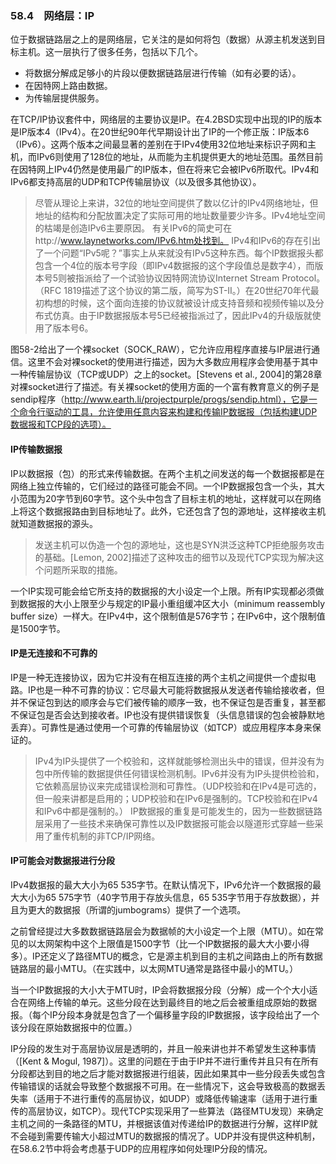 ### 58.4　网络层：IP

位于数据链路层之上的是网络层，它关注的是如何将包（数据）从源主机发送到目标主机。这一层执行了很多任务，包括以下几个。

+ 将数据分解成足够小的片段以便数据链路层进行传输（如有必要的话）。
+ 在因特网上路由数据。
+ 为传输层提供服务。

在TCP/IP协议套件中，网络层的主要协议是IP。在4.2BSD实现中出现的IP的版本是IP版本4（IPv4）。在20世纪90年代早期设计出了IP的一个修正版：IP版本6（IPv6）。这两个版本之间最显著的差别在于IPv4使用32位地址来标识子网和主机，而IPv6则使用了128位的地址，从而能为主机提供更大的地址范围。虽然目前在因特网上IPv4仍然是使用最广的IP版本，但在将来它会被IPv6所取代。IPv4和IPv6都支持高层的UDP和TCP传输层协议（以及很多其他协议）。

> 尽管从理论上来讲，32位的地址空间提供了数以亿计的IPv4网络地址，但地址的结构和分配放置决定了实际可用的地址数量要少许多。IPv4地址空间的枯竭是创造IPv6主要原因。
> 有关IPv6的简史可在http://www.laynetworks.com/IPv6.htm处找到。
> IPv4和IPv6的存在引出了一个问题“IPv5呢？”事实上从来就没有IPv5这种东西。每个IP数据报头都包含一个4位的版本号字段（即IPv4数据报的这个字段值总是数字4），而版本号5则被指派给了一个试验协议因特网流协议Internet Stream Protocol。（RFC 1819描述了这个协议的第二版，简写为ST-II。）在20世纪70年代最初构想的时候，这个面向连接的协议就被设计成支持音频和视频传输以及分布式仿真。由于IP数据报版本号5已经被指派过了，因此IPv4的升级版就使用了版本号6。

图58-2给出了一个裸socket（SOCK_RAW），它允许应用程序直接与IP层进行通信。这里不会对裸socket的使用进行描述，因为大多数应用程序会使用基于其中一种传输层协议（TCP或UDP）之上的socket。[Stevens et al., 2004]的第28章对裸socket进行了描述。有关裸socket的使用方面的一个富有教育意义的例子是sendip程序（http://www.earth.li/projectpurple/progs/sendip.html），它是一个命令行驱动的工具，允许使用任意内容来构建和传输IP数据报（包括构建UDP数据报和TCP段的选项）。

#### IP传输数据报

IP以数据报（包）的形式来传输数据。在两个主机之间发送的每一个数据报都是在网络上独立传输的，它们经过的路径可能会不同。一个IP数据报包含一个头，其大小范围为20字节到60字节。这个头中包含了目标主机的地址，这样就可以在网络上将这个数据报路由到目标地址了。此外，它还包含了包的源地址，这样接收主机就知道数据报的源头。

> 发送主机可以伪造一个包的源地址，这也是SYN洪泛这种TCP拒绝服务攻击的基础。[Lemon, 2002]描述了这种攻击的细节以及现代TCP实现为解决这个问题所采取的措施。

一个IP实现可能会给它所支持的数据报的大小设定一个上限。所有IP实现都必须做到数据报的大小上限至少与规定的IP最小重组缓冲区大小（minimum reassembly buffer size）一样大。在IPv4中，这个限制值是576字节；在IPv6中，这个限制值是1500字节。

#### IP是无连接和不可靠的

IP是一种无连接协议，因为它并没有在相互连接的两个主机之间提供一个虚拟电路。IP也是一种不可靠的协议：它尽最大可能将数据报从发送者传输给接收者，但并不保证包到达的顺序会与它们被传输的顺序一致，也不保证包是否重复，甚至都不保证包是否会达到接收者。IP也没有提供错误恢复（头信息错误的包会被静默地丢弃）。可靠性是通过使用一个可靠的传输层协议（如TCP）或应用程序本身来保证的。

> IPv4为IP头提供了一个校验和，这样就能够检测出头中的错误，但并没有为包中所传输的数据提供任何错误检测机制。IPv6并没有为IP头提供检验和，它依赖高层协议来完成错误检测和可靠性。（UDP校验和在IPv4是可选的，但一般来讲都是启用的；UDP校验和在IPv6是强制的。TCP校验和在IPv4和IPv6中都是强制的。）
> IP数据报的重复是可能发生的，因为一些数据链路层采用了一些技术来确保可靠性以及IP数据报可能会以隧道形式穿越一些采用了重传机制的非TCP/IP网络。

#### IP可能会对数据报进行分段

IPv4数据报的最大大小为65 535字节。在默认情况下，IPv6允许一个数据报的最大大小为65 575字节（40字节用于存放头信息，65 535字节用于存放数据），并且为更大的数据报（所谓的jumbograms）提供了一个选项。

之前曾经提过大多数数据链路层会为数据帧的大小设定一个上限（MTU）。如在常见的以太网架构中这个上限值是1500字节（比一个IP数据报的最大大小要小得多）。IP还定义了路径MTU的概念，它是源主机到目的主机之间路由上的所有数据链路层的最小MTU。（在实践中，以太网MTU通常是路径中最小的MTU。）

当一个IP数据报的大小大于MTU时，IP会将数据报分段（分解）成一个个大小适合在网络上传输的单元。这些分段在达到最终目的地之后会被重组成原始的数据报。（每个IP分段本身就是包含了一个偏移量字段的IP数据报，该字段给出了一个该分段在原始数据报中的位置。）

IP分段的发生对于高层协议层是透明的，并且一般来讲也并不希望发生这种事情（[Kent & Mogul, 1987]）。这里的问题在于由于IP并不进行重传并且只有在所有分段都达到目的地之后才能对数据报进行组装，因此如果其中一些分段丢失或包含传输错误的话就会导致整个数据报不可用。在一些情况下，这会导致极高的数据丢失率（适用于不进行重传的高层协议，如UDP）或降低传输速率（适用于进行重传的高层协议，如TCP）。现代TCP实现采用了一些算法（路径MTU发现）来确定主机之间的一条路径的MTU，并根据该值对传递给IP的数据进行分解，这样IP就不会碰到需要传输大小超过MTU的数据报的情况了。UDP并没有提供这种机制，在58.6.2节中将会考虑基于UDP的应用程序如何处理IP分段的情况。

